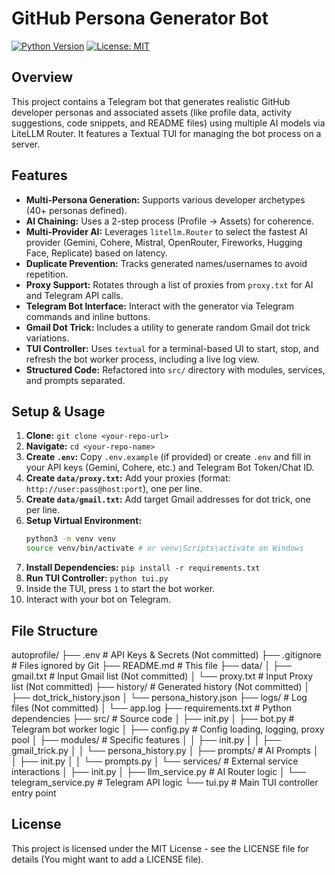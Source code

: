 # GitHub Persona Generator Bot

[![Python Version](https://img.shields.io/badge/Python-3.9+-blue.svg)](https://www.python.org/)
[![License: MIT](https://img.shields.io/badge/License-MIT-yellow.svg)](https://opensource.org/licenses/MIT)

## Overview

This project contains a Telegram bot that generates realistic GitHub developer personas and associated assets (like profile data, activity suggestions, code snippets, and README files) using multiple AI models via LiteLLM Router. It features a Textual TUI for managing the bot process on a server.

## Features

* **Multi-Persona Generation:** Supports various developer archetypes (40+ personas defined).
* **AI Chaining:** Uses a 2-step process (Profile -> Assets) for coherence.
* **Multi-Provider AI:** Leverages `litellm.Router` to select the fastest AI provider (Gemini, Cohere, Mistral, OpenRouter, Fireworks, Hugging Face, Replicate) based on latency.
* **Duplicate Prevention:** Tracks generated names/usernames to avoid repetition.
* **Proxy Support:** Rotates through a list of proxies from `proxy.txt` for AI and Telegram API calls.
* **Telegram Bot Interface:** Interact with the generator via Telegram commands and inline buttons.
* **Gmail Dot Trick:** Includes a utility to generate random Gmail dot trick variations.
* **TUI Controller:** Uses `textual` for a terminal-based UI to start, stop, and refresh the bot worker process, including a live log view.
* **Structured Code:** Refactored into `src/` directory with modules, services, and prompts separated.

## Setup & Usage

1.  **Clone:** `git clone <your-repo-url>`
2.  **Navigate:** `cd <your-repo-name>`
3.  **Create `.env`:** Copy `.env.example` (if provided) or create `.env` and fill in your API keys (Gemini, Cohere, etc.) and Telegram Bot Token/Chat ID.
4.  **Create `data/proxy.txt`:** Add your proxies (format: `http://user:pass@host:port`), one per line.
5.  **Create `data/gmail.txt`:** Add target Gmail addresses for dot trick, one per line.
6.  **Setup Virtual Environment:**
    ```bash
    python3 -m venv venv
    source venv/bin/activate # or venv\Scripts\activate on Windows
    ```
7.  **Install Dependencies:** `pip install -r requirements.txt`
8.  **Run TUI Controller:** `python tui.py`
9.  Inside the TUI, press `1` to start the bot worker.
10. Interact with your bot on Telegram.

## File Structure

autoprofile/ ├── .env # API Keys & Secrets (Not committed) ├── .gitignore # Files ignored by Git ├── README.md # This file ├── data/ │ ├── gmail.txt # Input Gmail list (Not committed) │ └── proxy.txt # Input Proxy list (Not committed) ├── history/ # Generated history (Not committed) │ ├── dot_trick_history.json │ └── persona_history.json ├── logs/ # Log files (Not committed) │ └── app.log ├── requirements.txt # Python dependencies ├── src/ # Source code │ ├── init.py │ ├── bot.py # Telegram bot worker logic │ ├── config.py # Config loading, logging, proxy pool │ ├── modules/ # Specific features │ │ ├── init.py │ │ ├── gmail_trick.py │ │ └── persona_history.py │ ├── prompts/ # AI Prompts │ │ ├── init.py │ │ └── prompts.py │ └── services/ # External service interactions │ ├── init.py │ ├── llm_service.py # AI Router logic │ └── telegram_service.py # Telegram API logic └── tui.py # Main TUI controller entry point


## License

This project is licensed under the MIT License - see the LICENSE file for details (You might want to add a LICENSE file).

